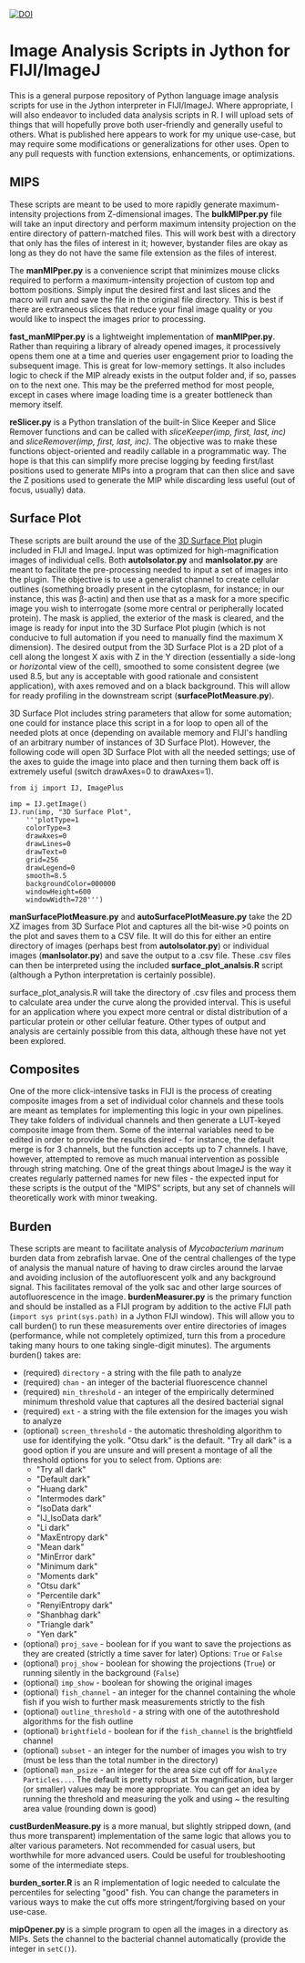 [![DOI](https://zenodo.org/badge/521425912.svg)](https://zenodo.org/badge/latestdoi/521425912)

# Image Analysis Scripts in Jython for FIJI/ImageJ

This is a general purpose repository of Python language image analysis scripts for use in the Jython interpreter in FIJI/ImageJ. Where appropriate, I will also endeavor to included data analysis scripts in R. I will upload sets of things that will hopefully prove both user-friendly and generally useful to others. What is published here appears to work for my unique use-case, but may require some modifications or generalizations for other uses. Open to any pull requests with function extensions, enhancements, or optimizations.

## MIPS

These scripts are meant to be used to more rapidly generate maximum-intensity projections from Z-dimensional images. The __bulkMIPper.py__ file will take an input directory and perform maximum intensity projection on the entire directory of pattern-matched files. This will work best with a directory that only has the files of interest in it; however, bystander files are okay as long as they do not have the same file extension as the files of interest.

The __manMIPper.py__ is a convenience script that minimizes mouse clicks required to perform a maximum-intensity projection of custom top and bottom positions. Simply input the desired first and last slices and the macro will run and save the file in the original file directory. This is best if there are extraneous slices that reduce your final image quality or you would like to inspect the images prior to processing.

__fast_manMIPper.py__ is a lightweight implementation of __manMIPper.py__. Rather than requiring a library of already opened images, it processively opens them one at a time and queries user engagement prior to loading the subsequent image. This is great for low-memory settings. It also includes logic to check if the MIP already exists in the output folder and, if so, passes on to the next one. This may be the preferred method for most people, except in cases where image loading time is a greater bottleneck than memory itself.

__reSlicer.py__ is a Python translation of the built-in Slice Keeper and Slice Remover functions and can be called with _sliceKeeper(imp, first, last, inc)_ and _sliceRemover(imp, first, last, inc)_. The objective was to make these functions object-oriented and readily callable in a programmatic way. The hope is that this can simplify more precise logging by feeding first/last positions used to generate MIPs into a program that can then slice and save the Z positions used to generate the MIP while discarding less useful (out of focus, usually) data.

## Surface Plot

These scripts are built around the use of the [3D Surface Plot](https://github.com/fiji/Interactive_3D_Surface_Plot) plugin included in FIJI and ImageJ. Input was optimized for high-magnification images of individual cells. Both __autoIsolator.py__ and __manIsolator.py__ are meant to facilitate the pre-processing needed to input a set of images into the plugin. The objective is to use a generalist channel to create cellular outlines (something broadly present in the cytoplasm, for instance; in our instance, this was β-actin) and then use that as a mask for a more specific image you wish to interrogate (some more central or peripherally located protein). The mask is applied, the exterior of the mask is cleared, and the image is ready for input into the 3D Surface Plot plugin (which is not conducive to full automation if you need to manually find the maximum X dimension). The desired output from the 3D Surface Plot is a 2D plot of a cell along the longest X axis with Z in the Y direction (essentially a side-long or *horizon*tal view of the cell), smoothed to some consistent degree (we used 8.5, but any is acceptable with good rationale and consistent application), with axes removed and on a black background. This will allow for ready profiling in the downstream script (__surfacePlotMeasure.py__).

3D Surface Plot includes string parameters that allow for some automation; one could for instance place this script in a for loop to open all of the needed plots at once (depending on available memory and FIJI's handling of an arbitrary number of instances of 3D Surface Plot). However, the following code will open 3D Surface Plot with all the needed settings; use of the axes to guide the image into place and then turning them back off is extremely useful (switch drawAxes=0 to drawAxes=1).

```
from ij import IJ, ImagePlus

imp = IJ.getImage()
IJ.run(imp, "3D Surface Plot",
	'''plotType=1
	colorType=3
	drawAxes=0
	drawLines=0
	drawText=0
	grid=256
	drawLegend=0
	smooth=8.5
	backgroundColor=000000
	windowHeight=600
	windowWidth=720''')
```

__manSurfacePlotMeasure.py__ and __autoSurfacePlotMeasure.py__ take the 2D XZ images from 3D Surface Plot and captures all the bit-wise >0 points on the plot and saves them to a CSV file. It will do this for either an entire directory of images (perhaps best from __autoIsolator.py__) or individual images (__manIsolator.py__) and save the output to a .csv file. These .csv files can then be interpreted using the included __surface_plot_analsis.R__ script (although a Python interpretation is certainly possible).

surface_plot_analysis.R will take the directory of .csv files and process them to calculate area under the curve along the provided interval. This is useful for an application where you expect more central or distal distribution of a particular protein or other cellular feature. Other types of output and analysis are certainly possible from this data, although these have not yet been explored.

## Composites

One of the more click-intensive tasks in FIJI is the process of creating composite images from a set of individual color channels and these tools are meant as templates for implementing this logic in your own pipelines. They take folders of individual channels and then generate a LUT-keyed composite image from them. Some of the internal variables need to be edited in order to provide the results desired - for instance, the default merge is for 3 channels, but the function accepts up to 7 channels. I have, however, attempted to remove as much manual intervention as possible through string matching. One of the great things about ImageJ is the way it creates regularly patterned names for new files - the expected input for these scripts is the output of the "MIPS" scripts, but any set of channels will theoretically work with minor tweaking.

## Burden

These scripts are meant to facilitate analysis of _Mycobacterium marinum_ burden data from zebrafish larvae. One of the central challenges of the type of analysis the manual nature of having to draw circles around the larvae and avoiding inclusion of the autofluorescent yolk and any background signal. This facilitates removal of the yolk sac and other large sources of autofluorescence in the image. __burdenMeasurer.py__ is the primary function and should be installed as a FIJI program by addition to the active FIJI path (```import sys print(sys.path)``` in a Jython FIJI window). This will allow you to call burden() to run these measurements over entire directories of images (performance, while not completely optimized, turn this from a procedure taking many hours to one taking single-digit minutes). The arguments burden() takes are:

* (required) ```directory``` - a string with the file path to analyze
* (required) ```chan``` - an integer of the bacterial fluorescence channel
* (required) ```min_threshold``` - an integer of the empirically determined minimum threshold value that captures all the desired bacterial signal
* (required) ```ext``` - a string with the file extension for the images you wish to analyze
* (optional) ```screen_threshold``` - the automatic thresholding algorithm to use for identifying the yolk. "Otsu dark" is the default. "Try all dark" is a good option if you are unsure and will present a montage of all the threshold options for you to select from. Options are:
	* "Try all dark"
	* "Default dark"
	* "Huang dark"
	* "Intermodes dark"
	* "IsoData dark"
	* "IJ_IsoData dark"
	* "Li dark"
	* "MaxEntropy dark"
	* "Mean dark"
	* "MinError dark"
	* "Minimum dark"
	* "Moments dark"
	* "Otsu dark"
	* "Percentile dark"
	* "RenyiEntropy dark"
	* "Shanbhag dark"
	* "Triangle dark"
	* "Yen dark"
* (optional) ```proj_save``` - boolean for if you want to save the projections as they are created (strictly a time saver for later) Options: ```True``` or ```False```
* (optional) ```proj_show``` - boolean for showing the projections (```True```) or running silently in the background (```False```)
* (optional) ```imp_show``` - boolean for showing the original images
* (optional) ```fish_channel``` - an integer for the channel containing the whole fish if you wish to further mask measurements strictly to the fish
* (optional) ```outline_threshold``` - a string with one of the autothreshold algorithms for the fish outline
* (optional) ```brightfield``` - boolean for if the ```fish_channel``` is the brightfield channel
* (optional) ```subset``` - an integer for the number of images you wish to try (must be less than the total number in the directory)
* (optional) ```man_psize``` - an integer for the area size cut off for ```Analyze Particles...```. The default is pretty robust at 5x magnification, but larger (or smaller) values may be more appropriate. You can get an idea by running the threshold and measuring the yolk and using ~ the resulting area value (rounding down is good)

__custBurdenMeasure.py__ is a more manual, but slightly stripped down, (and thus more transparent) implementation of the same logic that allows you to alter various parameters. Not recommended for casual users, but worthwhile for more advanced users. Could be useful for troubleshooting some of the intermediate steps.

__burden_sorter.R__ is an R implementation of logic needed to calculate the percentiles for selecting "good" fish. You can change the parameters in various ways to make the cut offs more stringent/forgiving based on your use-case.

__mipOpener.py__ is a simple program to open all the images in a directory as MIPs. Sets the channel to the bacterial channel automatically (provide the integer in ```setC()```).
